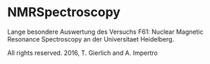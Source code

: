 # NMRSpectroscopy

Lange besondere Auswertung des Versuchs F61: Nuclear Magnetic Resonance Spectroscopy an der Universitaet Heidelberg.

All rights reserved. 
2016, T. Gierlich and A. Impertro